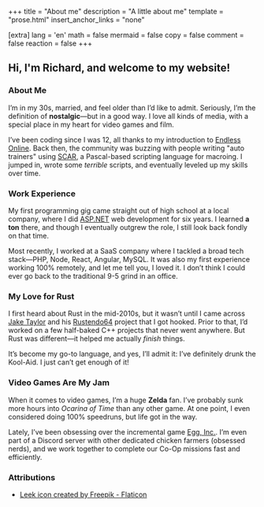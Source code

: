 +++
title = "About me"
description = "A little about me"
template = "prose.html"
insert_anchor_links = "none"

[extra]
lang = 'en'
math = false
mermaid = false
copy = false
comment = false
reaction = false
+++


## Hi, I'm Richard, and welcome to my website!

### About Me

I’m in my 30s, married, and feel older than I’d like to admit. Seriously, I’m the definition of **nostalgic**—but in a good way.
I love all kinds of media, with a special place in my heart for video games and film.

I’ve been coding since I was 12, all thanks to my introduction to [Endless Online](https://endless-online.com).
Back then, the community was buzzing with people writing "auto trainers" using [SCAR](https://scar-divi.com/), a Pascal-based scripting language for macroing.
I jumped in, wrote some *terrible* scripts, and eventually leveled up my skills over time.

### Work Experience

My first programming gig came straight out of high school at a local company, where I did [ASP.NET](https://asp.net) web development for six years.
I learned **a ton** there, and though I eventually outgrew the role, I still look back fondly on that time.

Most recently, I worked at a SaaS company where I tackled a broad tech stack—PHP, Node, React, Angular, MySQL. It was also my first experience working 100% remotely,
and let me tell you, I loved it. I don’t think I could ever go back to the traditional 9-5 grind in an office.

### My Love for Rust

I first heard about Rust in the mid-2010s, but it wasn’t until I came across [Jake Taylor](https://iamferris.com/) and
his [Rustendo64](https://github.com/yupferris/rustendo64) project that I got hooked. Prior to that, I’d worked on a few half-baked
C++ projects that never went anywhere. But Rust was different—it helped me actually *finish* things.

It’s become my go-to language, and yes, I’ll admit it: I’ve definitely drunk the Kool-Aid. I just can’t get enough of it!

### Video Games Are My Jam

When it comes to video games, I’m a huge **Zelda** fan. I’ve probably sunk more hours into *Ocarina of Time* than any other game.
At one point, I even considered doing 100% speedruns, but life got in the way.

Lately, I’ve been obsessing over the incremental game [Egg, Inc.](https://apps.apple.com/us/app/egg-inc/id993492744).
I’m even part of a Discord server with other dedicated chicken farmers (obsessed nerds), and we work together to complete our Co-Op missions fast and efficiently.

### Attributions

- [Leek icon created by Freepik - Flaticon](https://www.flaticon.com/free-icons/leek)
